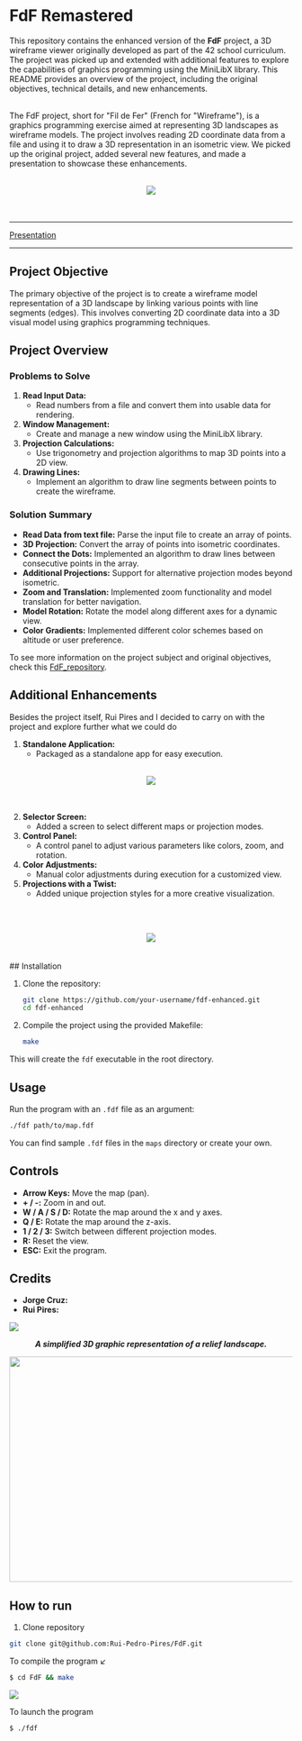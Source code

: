 # FdF Remastered

This repository contains the enhanced version of the **FdF** project, a 3D wireframe viewer originally developed as part of the 42 school curriculum. The project was picked up and extended with additional features to explore the capabilities of graphics programming using the MiniLibX library. This README provides an overview of the project, including the original objectives, technical details, and new enhancements. </br></br>

The FdF project, short for "Fil de Fer" (French for "Wireframe"), is a graphics programming exercise aimed at representing 3D landscapes as wireframe models. The project involves reading 2D coordinate data from a file and using it to draw a 3D representation in an isometric view. We picked up the original project, added several new features, and made a presentation to showcase these enhancements.</br></br>
<div align="center">
<img src="https://github.com/mjorgecruz/42_FdF_updated/blob/main/presentation/gifs/GIFMaker_me.gif" align="center"/>
</div>
</br></br>

---

[Presentation](https://github.com/mjorgecruz/42_FdF_updated/blob/main/FdF_Rui_Jorge.pdf)

---

## Project Objective

The primary objective of the project is to create a wireframe model representation of a 3D landscape by linking various points with line segments (edges). This involves converting 2D coordinate data into a 3D visual model using graphics programming techniques.

## Project Overview

### Problems to Solve

1. **Read Input Data:**
   - Read numbers from a file and convert them into usable data for rendering.
2. **Window Management:**
   - Create and manage a new window using the MiniLibX library.
3. **Projection Calculations:**
   - Use trigonometry and projection algorithms to map 3D points into a 2D view.
4. **Drawing Lines:**
   - Implement an algorithm to draw line segments between points to create the wireframe.

### Solution Summary

- **Read Data from text file:** Parse the input file to create an array of points.
- **3D Projection:** Convert the array of points into isometric coordinates.
- **Connect the Dots:** Implemented an algorithm to draw lines between consecutive points in the array.
- **Additional Projections:** Support for alternative projection modes beyond isometric.
- **Zoom and Translation:** Implemented zoom functionality and model translation for better navigation.
- **Model Rotation:** Rotate the model along different axes for a dynamic view.
- **Color Gradients:** Implemented different color schemes based on altitude or user preference.

To see more information on the project subject and original objectives, check this [FdF_repository](https://github.com/mjorgecruz/42_fdf).

## Additional Enhancements

Besides the project itself, Rui Pires and I decided to carry on with the project and explore further what we could do 

1. **Standalone Application:**
   - Packaged as a standalone app for easy execution.
</br></br>
<div align="center">
<img src="https://github.com/mjorgecruz/42_FdF_updated/blob/main/fdf0.gif" align="center"/>
</div>
</br></br>

2. **Selector Screen:**
   - Added a screen to select different maps or projection modes.
3. **Control Panel:**
   - A control panel to adjust various parameters like colors, zoom, and rotation.
4. **Color Adjustments:**
   - Manual color adjustments during execution for a customized view.
5. **Projections with a Twist:**
   - Added unique projection styles for a more creative visualization.
     
</br></br>
<div align="center">
<img src="https://github.com/mjorgecruz/42_FdF_updated/blob/main/fdf3.gif" align="center"/>
</div>
</br></br>
## Installation

1. Clone the repository:

    ```bash
    git clone https://github.com/your-username/fdf-enhanced.git
    cd fdf-enhanced
    ```

2. Compile the project using the provided Makefile:

    ```bash
    make
    ```

This will create the `fdf` executable in the root directory.

## Usage

Run the program with an `.fdf` file as an argument:

```bash
./fdf path/to/map.fdf
```

You can find sample `.fdf` files in the `maps` directory or create your own.

## Controls

- **Arrow Keys:** Move the map (pan).
- **+ / -:** Zoom in and out.
- **W / A / S / D:** Rotate the map around the x and y axes.
- **Q / E:** Rotate the map around the z-axis.
- **1 / 2 / 3:** Switch between different projection modes.
- **R:** Reset the view.
- **ESC:** Exit the program.


## Credits

- **Jorge Cruz:**
- **Rui Pires:**






<img src="https://github.com/mjorgecruz/42_FdF_updated/blob/main/fdf1.gif" align="center"/>

<p align="center">
	<b><i>A simplified 3D graphic representation of a relief landscape.</i></b><br>
</p>


<img src="https://github.com/Rui-Pedro-Pires/FdF/blob/main/presentation/images/france_map.png" width=600 height=400 align="center"/>

## How to run
1. Clone repository
```bash
git clone git@github.com:Rui-Pedro-Pires/FdF.git
```

To compile the program ↙️

```bash
$ cd FdF && make
```
<img src="https://github.com/Rui-Pedro-Pires/FdF/blob/main/presentation/gifs/GIFMaker_me.gif" align="center"/>

To launch the program
```bash
$ ./fdf
```
